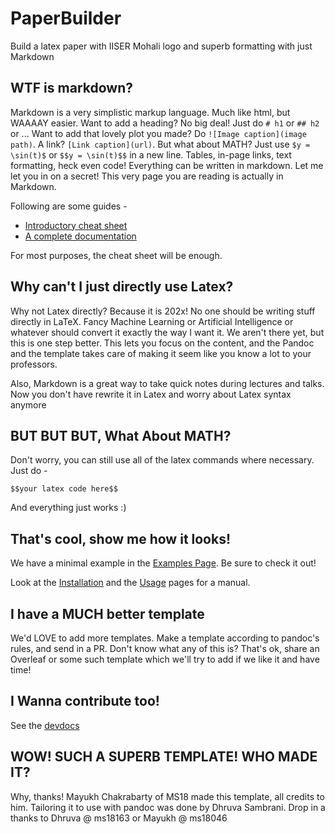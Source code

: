 # PaperBuilder

Build a latex paper with IISER Mohali logo and superb formatting with just Markdown

## WTF is markdown?

Markdown is a very simplistic markup language. Much like html, but WAAAAY easier.
Want to add a heading? No big deal! Just do `# h1` or `## h2` or ... Want to add that lovely plot you made? Do `![Image caption](image path)`. A link? `[Link caption](url)`. But what about MATH? Just use `$y = \sin(t)$` or `$$y = \sin(t)$$` in a new line. Tables, in-page links, text formatting, heck even code! Everything can be written in markdown. Let me let you in on a secret! This very page you are reading is actually in Markdown.

Following are some guides -

- [Introductory cheat sheet](https://guides.github.com/features/mastering-markdown/)
- [A complete documentation](https://pandoc.org/MANUAL.html#pandocs-markdown)

For most purposes, the cheat sheet will be enough.

## Why can't I just directly use Latex?

Why not Latex directly? Because it is 202x! No one should be writing stuff directly in LaTeX. Fancy Machine Learning or Artificial Intelligence or whatever should convert it exactly the way I want it. We aren't there yet, but this is one step better. This lets you focus on the content, and the Pandoc and the template takes care of making it seem like you know a lot to your professors.

Also, Markdown is a great way to take quick notes during lectures and talks. Now you don't have rewrite it in Latex and worry about Latex syntax anymore

## BUT BUT BUT, What About MATH?

Don't worry, you can still use all of the latex commands where necessary. Just do -

```
$$your latex code here$$
```

And everything just works :)

## That's cool, show me how it looks!

We have a minimal example in the [Examples Page](./examples). Be sure to check it out!

Look at the [Installation](./installation) and the [Usage](./usage) pages for a manual.

## I have a MUCH better template

We'd LOVE to add more templates. Make a template according to pandoc's rules, and send in a PR. Don't know what any of this is? That's ok, share an Overleaf or some such template which we'll try to add if we like it and have time!

## I Wanna contribute too!

See the [devdocs](./devdocs)

## WOW! SUCH A SUPERB TEMPLATE! WHO MADE IT?

Why, thanks! Mayukh Chakrabarty of MS18 made this template, all credits to him. Tailoring it to use with pandoc was done by Dhruva Sambrani. Drop in a thanks to Dhruva @ ms18163 or Mayukh @ ms18046
